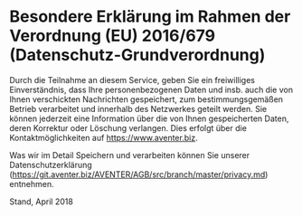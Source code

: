 # Besondere Erklärung im Rahmen der Verordnung (EU) 2016/679 (Datenschutz-Grundverordnung)

Durch die Teilnahme an diesem Service, geben Sie ein freiwilliges Einverständnis, dass Ihre personenbezogenen Daten und insb. auch die von Ihnen verschickten Nachrichten gespeichert, zum bestimmungsgemäßen Betrieb verarbeitet und innerhalb des Netzwerkes geteilt werden. Sie können jederzeit eine Information über die von Ihnen gespeicherten Daten, deren Korrektur oder Löschung verlangen. Dies erfolgt über die Kontaktmöglichkeiten auf https://www.aventer.biz.

Was wir im Detail Speichern und verarbeiten können Sie unserer Datenschutzerklärung (https://git.aventer.biz/AVENTER/AGB/src/branch/master/privacy.md) entnehmen. 

Stand, April 2018